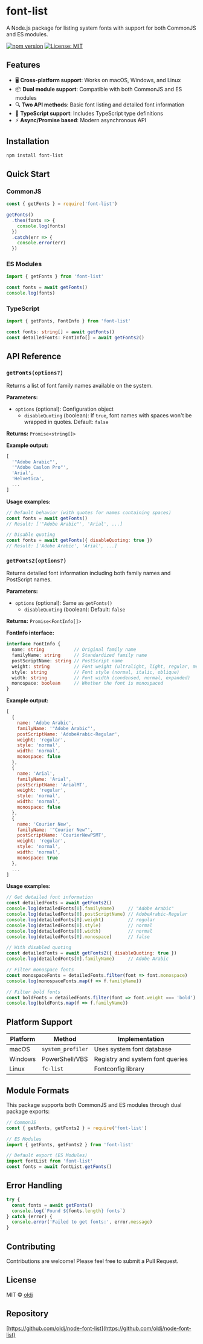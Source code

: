# font-list

A Node.js package for listing system fonts with support for both CommonJS and ES modules.

[![npm version](https://badge.fury.io/js/font-list.svg)](https://badge.fury.io/js/font-list)
[![License: MIT](https://img.shields.io/badge/License-MIT-yellow.svg)](https://opensource.org/licenses/MIT)

## Features

- 🖥️ **Cross-platform support**: Works on macOS, Windows, and Linux
- 📦 **Dual module support**: Compatible with both CommonJS and ES modules
- 🔍 **Two API methods**: Basic font listing and detailed font information
- 📝 **TypeScript support**: Includes TypeScript type definitions
- ⚡ **Async/Promise based**: Modern asynchronous API

## Installation

```bash
npm install font-list
```

## Quick Start

### CommonJS

```js
const { getFonts } = require('font-list')

getFonts()
  .then(fonts => {
    console.log(fonts)
  })
  .catch(err => {
    console.error(err)
  })
```

### ES Modules

```js
import { getFonts } from 'font-list'

const fonts = await getFonts()
console.log(fonts)
```

### TypeScript

```ts
import { getFonts, FontInfo } from 'font-list'

const fonts: string[] = await getFonts()
const detailedFonts: FontInfo[] = await getFonts2()
```

## API Reference

### `getFonts(options?)`

Returns a list of font family names available on the system.

**Parameters:**
- `options` (optional): Configuration object
  - `disableQuoting` (boolean): If `true`, font names with spaces won't be wrapped in quotes. Default: `false`

**Returns:** `Promise<string[]>`

**Example output:**
```js
[
  '"Adobe Arabic"',
  '"Adobe Caslon Pro"',
  'Arial',
  'Helvetica',
  ...
]
```

**Usage examples:**

```js
// Default behavior (with quotes for names containing spaces)
const fonts = await getFonts()
// Result: ['"Adobe Arabic"', 'Arial', ...]

// Disable quoting
const fonts = await getFonts({ disableQuoting: true })
// Result: ['Adobe Arabic', 'Arial', ...]
```

### `getFonts2(options?)`

Returns detailed font information including both family names and PostScript names.

**Parameters:**
- `options` (optional): Same as `getFonts()`
  - `disableQuoting` (boolean): Default: `false`

**Returns:** `Promise<FontInfo[]>`

**FontInfo interface:**
```ts
interface FontInfo {
  name: string           // Original family name
  familyName: string     // Standardized family name
  postScriptName: string // PostScript name
  weight: string         // Font weight (ultralight, light, regular, medium, semibold, bold, heavy)
  style: string          // Font style (normal, italic, oblique)
  width: string          // Font width (condensed, normal, expanded)
  monospace: boolean     // Whether the font is monospaced
}
```

**Example output:**
```js
[
  {
    name: 'Adobe Arabic',
    familyName: '"Adobe Arabic"',
    postScriptName: 'AdobeArabic-Regular',
    weight: 'regular',
    style: 'normal',
    width: 'normal',
    monospace: false
  },
  {
    name: 'Arial',
    familyName: 'Arial',
    postScriptName: 'ArialMT',
    weight: 'regular',
    style: 'normal',
    width: 'normal',
    monospace: false
  },
  {
    name: 'Courier New',
    familyName: '"Courier New"',
    postScriptName: 'CourierNewPSMT',
    weight: 'regular',
    style: 'normal',
    width: 'normal',
    monospace: true
  },
  ...
]
```

**Usage examples:**

```js
// Get detailed font information
const detailedFonts = await getFonts2()
console.log(detailedFonts[0].familyName)     // "Adobe Arabic"
console.log(detailedFonts[0].postScriptName) // AdobeArabic-Regular
console.log(detailedFonts[0].weight)         // regular
console.log(detailedFonts[0].style)          // normal
console.log(detailedFonts[0].width)          // normal
console.log(detailedFonts[0].monospace)      // false

// With disabled quoting
const detailedFonts = await getFonts2({ disableQuoting: true })
console.log(detailedFonts[0].familyName)     // Adobe Arabic

// Filter monospace fonts
const monospaceFonts = detailedFonts.filter(font => font.monospace)
console.log(monospaceFonts.map(f => f.familyName))

// Filter bold fonts
const boldFonts = detailedFonts.filter(font => font.weight === 'bold')
console.log(boldFonts.map(f => f.familyName))
```

## Platform Support

| Platform | Method | Implementation |
|----------|--------|--------------|
| macOS | `system_profiler` | Uses system font database |
| Windows | PowerShell/VBS | Registry and system font queries |
| Linux | `fc-list` | Fontconfig library |

## Module Formats

This package supports both CommonJS and ES modules through dual package exports:

```js
// CommonJS
const { getFonts, getFonts2 } = require('font-list')

// ES Modules
import { getFonts, getFonts2 } from 'font-list'

// Default export (ES Modules)
import fontList from 'font-list'
const fonts = await fontList.getFonts()
```

## Error Handling

```js
try {
  const fonts = await getFonts()
  console.log(`Found ${fonts.length} fonts`)
} catch (error) {
  console.error('Failed to get fonts:', error.message)
}
```

## Contributing

Contributions are welcome! Please feel free to submit a Pull Request.

## License

MIT © [oldj](https://github.com/oldj)

## Repository

[https://github.com/oldj/node-font-list](https://github.com/oldj/node-font-list)
